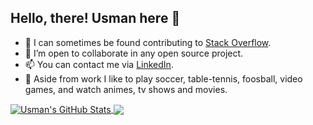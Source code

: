 ## Hello, there! Usman here 👋

- 🌱 I can sometimes be found contributing to [Stack Overflow](https://stackoverflow.com/users/8075393/usafder).
- 👯 I’m open to collaborate in any open source project.
- 📫 You can contact me via [LinkedIn](https://www.linkedin.com/in/syed-usman-safder).
- 🎲 Aside from work I like to play soccer, table-tennis, foosball, video games, and watch animes, tv shows and movies.

<a href="https://github.com/usafder/usafder">
  <img align="center" src="https://github-readme-stats.vercel.app/api?username=usafder&show_icons=true&count_private=true&theme=tokyonight" alt="Usman's GitHub Stats" />
</a>
<a href="https://github.com/usafder/usafder">
  <img align="center" src="https://github-readme-stats.vercel.app/api/top-langs/?username=usafder&layout=compact&theme=tokyonight" />
</a>
